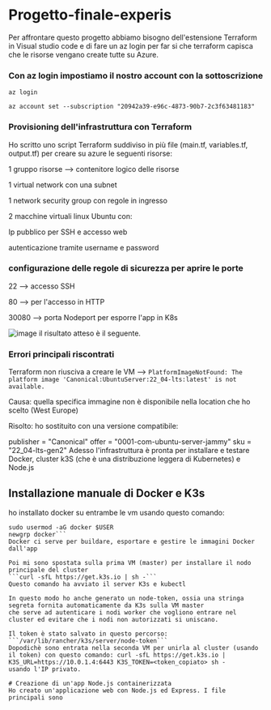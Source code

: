 # Progetto-finale-experis
Per affrontare questo progetto abbiamo bisogno dell'estensione Terraform in Visual studio code e di fare un az login per far si che terraform capisca che le risorse vengano create tutte su Azure.

### Con az login impostiamo il nostro account con la sottoscrizione
```az login```

```az account set --subscription "20942a39-e96c-4873-90b7-2c3f63481183"```

### Provisioning dell'infrastruttura con Terraform
Ho scritto uno script Terraform suddiviso in più file (main.tf, variables.tf, output.tf) per creare su azure le seguenti risorse:

1 gruppo risorse --> contenitore logico delle risorse

1 virtual network con una subnet

1 network security group con regole in ingresso

2 macchine virtuali linux Ubuntu con:

Ip pubblico per SSH e accesso web

autenticazione tramite username e password

### configurazione delle regole di sicurezza per aprire le porte
22 --> accesso SSH

80 --> per l'accesso in HTTP

30080 --> porta Nodeport per esporre l'app in K8s 

![image](https://github.com/user-attachments/assets/81893a37-2a5c-45c5-881a-5b541c775fae)
il risultato atteso è il seguente.
### Errori principali riscontrati 
Terraform non riusciva a creare le VM --> ```PlatformImageNotFound: The platform image 'Canonical:UbuntuServer:22_04-lts:latest' is not available.```

Causa: quella specifica immagine non è disponibile nella location che ho scelto (West Europe)

Risolto: ho sostituito con una versione compatibile:

publisher = "Canonical"
offer     = "0001-com-ubuntu-server-jammy"
sku       = "22_04-lts-gen2"
Adesso l'infrastruttura è pronta per installare e testare Docker, cluster k3S (che è una distribuzione leggera di Kubernetes) e Node.js

## Installazione manuale di Docker e K3s
ho installato docker su entrambe le vm usando questo comando:
```curl -fsSL https://get.docker.com | sh
sudo usermod -aG docker $USER
newgrp docker```
Docker ci serve per buildare, esportare e gestire le immagini Docker dall'app 

Poi mi sono spostata sulla prima VM (master) per installare il nodo principale del cluster
```curl -sfL https://get.k3s.io | sh -```
Questo comando ha avviato il server K3s e kubectl

In questo modo ho anche generato un node-token, ossia una stringa segreta fornita automaticamente da K3s sulla VM master 
che serve ad autenticare i nodi worker che vogliono entrare nel cluster ed evitare che i nodi non autorizzati si uniscano.

Il token è stato salvato in questo percorso: ```/var/lib/rancher/k3s/server/node-token```
Dopodichè sono entrata nella seconda VM per unirla al cluster (usando il token) con questo comando: curl -sfL https://get.k3s.io | K3S_URL=https://10.0.1.4:6443 K3S_TOKEN=<token_copiato> sh -
usando l'IP privato.

# Creazione di un'app Node.js containerizzata
Ho creato un'applicazione web con Node.js ed Express. I file principali sono




